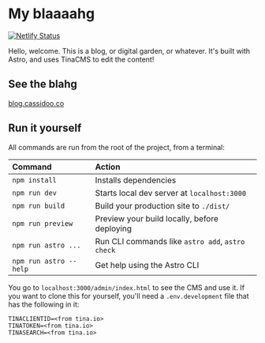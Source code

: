 # My blaaaahg

[![Netlify Status](https://api.netlify.com/api/v1/badges/eab04209-5f7f-41ed-a8dd-c45a9ebb1834/deploy-status)](https://app.netlify.com/sites/blahg/deploys)

Hello, welcome. This is a blog, or digital garden, or whatever. It's built with Astro, and uses TinaCMS to edit the content!

## See the blahg

[blog.cassidoo.co](https://blog.cassidoo.co)

## Run it yourself

All commands are run from the root of the project, from a terminal:

| Command                | Action                                           |
| :--------------------- | :----------------------------------------------- |
| `npm install`          | Installs dependencies                            |
| `npm run dev`          | Starts local dev server at `localhost:3000`      |
| `npm run build`        | Build your production site to `./dist/`          |
| `npm run preview`      | Preview your build locally, before deploying     |
| `npm run astro ...`    | Run CLI commands like `astro add`, `astro check` |
| `npm run astro --help` | Get help using the Astro CLI                     |

You go to `localhost:3000/admin/index.html` to see the CMS and use it. If you want to clone this for yourself, you'll need a `.env.development` file that has the following in it:

```
TINACLIENTID=<from tina.io>
TINATOKEN=<from tina.io>
TINASEARCH=<from tina.io>
```
